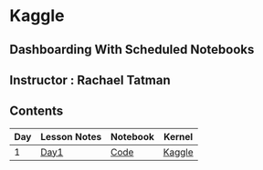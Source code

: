 # Kaggle
## Dashboarding With Scheduled Notebooks

Instructor : Rachael Tatman
--------------------
## Contents
| Day | Lesson Notes | Notebook | Kernel |
| --- | ------------ | -------- | ------ |
|  1  | [Day1](https://github.com/amitrajitbose/kaggle-workshop-dashboarding-with-scheduled-nb/blob/master/day1/dashboarding-with-notebooks-day-1.ipynb)         | [Code](https://github.com/amitrajitbose/kaggle-workshop-dashboarding-with-scheduled-nb/blob/master/day1/world-bank-eda-dashboard.ipynb) |[Kaggle](https://www.kaggle.com/amitrajitbose/world-bank-eda-dashboard/notebook)|